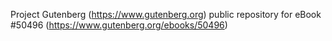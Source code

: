 Project Gutenberg (https://www.gutenberg.org) public repository for
eBook #50496 (https://www.gutenberg.org/ebooks/50496)
